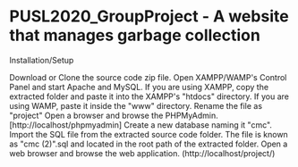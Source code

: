 # PUSL2020_GroupProject - A website that manages garbage collection

Installation/Setup

Download or Clone the source code zip file.
Open XAMPP/WAMP's Control Panel and start Apache and MySQL.
If you are using XAMPP, copy the extracted folder and paste it into the XAMPP's "htdocs" directory. If you are using WAMP, paste it inside the "www" directory.
Rename the file as "project"
Open a browser and browse the PHPMyAdmin. [http://localhost/phpmyadmin]
Create a new database naming it "cmc".
Import the SQL file from the extracted source code folder. The file is known as "cmc (2)".sql and located in the root path of the extracted folder.
Open a web browser and browse the web application. (http://localhost/project/)
